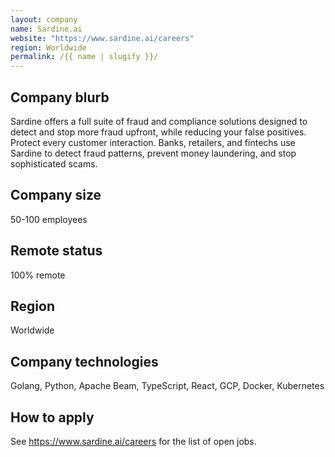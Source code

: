 ```yaml
---
layout: company
name: Sardine.ai
website: "https://www.sardine.ai/careers"
region: Worldwide
permalink: /{{ name | slugify }}/
---
```


## Company blurb

Sardine offers a full suite of fraud and compliance solutions designed to detect and stop more fraud upfront, while reducing your false positives. Protect every customer interaction. Banks, retailers, and fintechs use Sardine to detect fraud patterns, prevent money laundering, and stop sophisticated scams.

## Company size

50-100 employees

## Remote status

100% remote

## Region

Worldwide

## Company technologies

Golang, Python, Apache Beam, TypeScript, React, GCP, Docker, Kubernetes

## How to apply

See https://www.sardine.ai/careers for the list of open jobs.